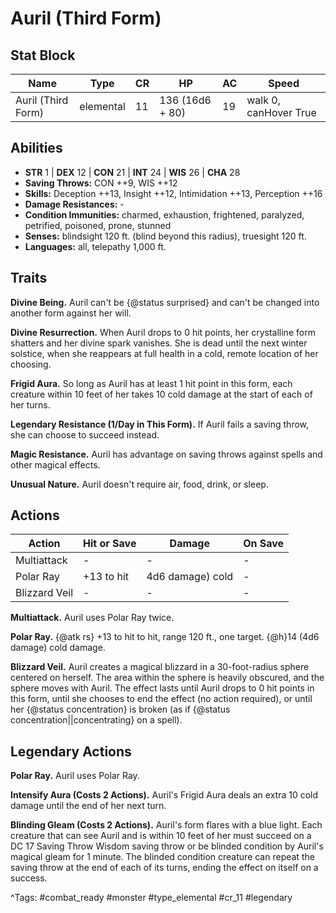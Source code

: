 # Auril (Third Form)

## Stat Block

| Name | Type | CR | HP | AC | Speed |
|------|------|----|----|----|-------|
| Auril (Third Form) | elemental | 11 | 136 (16d6 + 80) | 19 | walk 0, canHover True |

## Abilities

- **STR** 1 | **DEX** 12 | **CON** 21 | **INT** 24 | **WIS** 26 | **CHA** 28
- **Saving Throws:** CON ++9, WIS ++12  
- **Skills:** Deception ++13, Insight ++12, Intimidation ++13, Perception ++16  
- **Damage Resistances:** -  
- **Condition Immunities:** charmed, exhaustion, frightened, paralyzed, petrified, poisoned, prone, stunned  
- **Senses:** blindsight 120 ft. (blind beyond this radius), truesight 120 ft.  
- **Languages:** all, telepathy 1,000 ft.

## Traits

**Divine Being.** Auril can't be {@status surprised} and can't be changed into another form against her will.

**Divine Resurrection.** When Auril drops to 0 hit points, her crystalline form shatters and her divine spark vanishes. She is dead until the next winter solstice, when she reappears at full health in a cold, remote location of her choosing.

**Frigid Aura.** So long as Auril has at least 1 hit point in this form, each creature within 10 feet of her takes 10 cold damage at the start of each of her turns.

**Legendary Resistance (1/Day in This Form).** If Auril fails a saving throw, she can choose to succeed instead.

**Magic Resistance.** Auril has advantage on saving throws against spells and other magical effects.

**Unusual Nature.** Auril doesn't require air, food, drink, or sleep.


## Actions

| Action | Hit or Save | Damage | On Save |
|--------|--------------|--------|----------|
| Multiattack | - | - | - |
| Polar Ray | +13 to hit | 4d6 damage) cold | - |
| Blizzard Veil | - | - | - |

**Multiattack.** Auril uses Polar Ray twice.

**Polar Ray.** {@atk rs} +13 to hit to hit, range 120 ft., one target. {@h}14 (4d6 damage) cold damage.

**Blizzard Veil.** Auril creates a magical blizzard in a 30-foot-radius sphere centered on herself. The area within the sphere is heavily obscured, and the sphere moves with Auril. The effect lasts until Auril drops to 0 hit points in this form, until she chooses to end the effect (no action required), or until her {@status concentration} is broken (as if {@status concentration||concentrating} on a spell).

## Legendary Actions

**Polar Ray.** Auril uses Polar Ray.

**Intensify Aura (Costs 2 Actions).** Auril's Frigid Aura deals an extra 10 cold damage until the end of her next turn.

**Blinding Gleam (Costs 2 Actions).** Auril's form flares with a blue light. Each creature that can see Auril and is within 10 feet of her must succeed on a DC 17 Saving Throw Wisdom saving throw or be blinded condition by Auril's magical gleam for 1 minute. The blinded condition creature can repeat the saving throw at the end of each of its turns, ending the effect on itself on a success.



^Tags: #combat_ready #monster #type_elemental #cr_11 #legendary